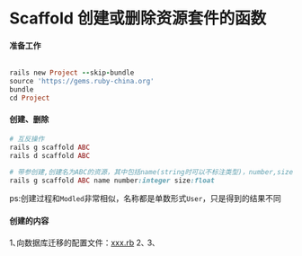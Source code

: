 # Scaffold 创建或删除资源套件的函数

#### 准备工作
```ruby

rails new Project --skip-bundle
source 'https://gems.ruby-china.org'
bundle
cd Project

```

#### 创建、删除
```ruby
# 互反操作
rails g scaffold ABC
rails d scaffold ABC

# 带参创建,创建名为ABC的资源，其中包括name(string时可以不标注类型)，number,size属性
rails g scaffold ABC name number:integer size:float

```
ps:创建过程和`Modled`非常相似，名称都是单数形式`User`，只是得到的结果不同

#### 创建的内容
1､向数据库迁移的配置文件：[xxx.rb](https://github.com/batuZ/RubyOnRails_Notes/blob/master/Rails_gem.rb)
2､
3､
